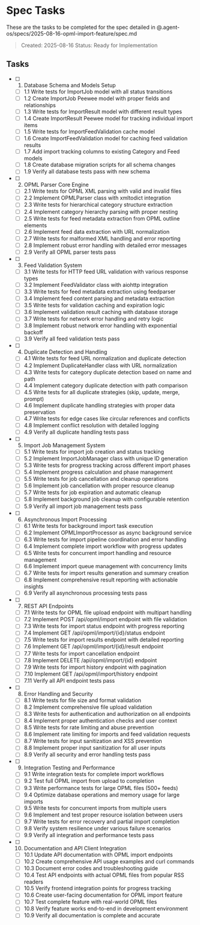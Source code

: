 # Spec Tasks

These are the tasks to be completed for the spec detailed in @.agent-os/specs/2025-08-16-opml-import-feature/spec.md

> Created: 2025-08-16
> Status: Ready for Implementation

## Tasks

- [ ] 1. Database Schema and Models Setup
  - [ ] 1.1 Write tests for ImportJob model with all status transitions
  - [ ] 1.2 Create ImportJob Peewee model with proper fields and relationships
  - [ ] 1.3 Write tests for ImportResult model with different result types
  - [ ] 1.4 Create ImportResult Peewee model for tracking individual import items
  - [ ] 1.5 Write tests for ImportFeedValidation cache model
  - [ ] 1.6 Create ImportFeedValidation model for caching feed validation results
  - [ ] 1.7 Add import tracking columns to existing Category and Feed models
  - [ ] 1.8 Create database migration scripts for all schema changes
  - [ ] 1.9 Verify all database tests pass with new schema

- [ ] 2. OPML Parser Core Engine
  - [ ] 2.1 Write tests for OPML XML parsing with valid and invalid files
  - [ ] 2.2 Implement OPMLParser class with xmltodict integration
  - [ ] 2.3 Write tests for hierarchical category structure extraction
  - [ ] 2.4 Implement category hierarchy parsing with proper nesting
  - [ ] 2.5 Write tests for feed metadata extraction from OPML outline elements
  - [ ] 2.6 Implement feed data extraction with URL normalization
  - [ ] 2.7 Write tests for malformed XML handling and error reporting
  - [ ] 2.8 Implement robust error handling with detailed error messages
  - [ ] 2.9 Verify all OPML parser tests pass

- [ ] 3. Feed Validation System
  - [ ] 3.1 Write tests for HTTP feed URL validation with various response types
  - [ ] 3.2 Implement FeedValidator class with aiohttp integration
  - [ ] 3.3 Write tests for feed metadata extraction using feedparser
  - [ ] 3.4 Implement feed content parsing and metadata extraction
  - [ ] 3.5 Write tests for validation caching and expiration logic
  - [ ] 3.6 Implement validation result caching with database storage
  - [ ] 3.7 Write tests for network error handling and retry logic
  - [ ] 3.8 Implement robust network error handling with exponential backoff
  - [ ] 3.9 Verify all feed validation tests pass

- [ ] 4. Duplicate Detection and Handling
  - [ ] 4.1 Write tests for feed URL normalization and duplicate detection
  - [ ] 4.2 Implement DuplicateHandler class with URL normalization
  - [ ] 4.3 Write tests for category duplicate detection based on name and path
  - [ ] 4.4 Implement category duplicate detection with path comparison
  - [ ] 4.5 Write tests for all duplicate strategies (skip, update, merge, prompt)
  - [ ] 4.6 Implement duplicate handling strategies with proper data preservation
  - [ ] 4.7 Write tests for edge cases like circular references and conflicts
  - [ ] 4.8 Implement conflict resolution with detailed logging
  - [ ] 4.9 Verify all duplicate handling tests pass

- [ ] 5. Import Job Management System
  - [ ] 5.1 Write tests for import job creation and status tracking
  - [ ] 5.2 Implement ImportJobManager class with unique ID generation
  - [ ] 5.3 Write tests for progress tracking across different import phases
  - [ ] 5.4 Implement progress calculation and phase management
  - [ ] 5.5 Write tests for job cancellation and cleanup operations
  - [ ] 5.6 Implement job cancellation with proper resource cleanup
  - [ ] 5.7 Write tests for job expiration and automatic cleanup
  - [ ] 5.8 Implement background job cleanup with configurable retention
  - [ ] 5.9 Verify all import job management tests pass

- [ ] 6. Asynchronous Import Processing
  - [ ] 6.1 Write tests for background import task execution
  - [ ] 6.2 Implement OPMLImportProcessor as async background service
  - [ ] 6.3 Write tests for import pipeline coordination and error handling
  - [ ] 6.4 Implement complete import workflow with progress updates
  - [ ] 6.5 Write tests for concurrent import handling and resource management
  - [ ] 6.6 Implement import queue management with concurrency limits
  - [ ] 6.7 Write tests for import results generation and summary creation
  - [ ] 6.8 Implement comprehensive result reporting with actionable insights
  - [ ] 6.9 Verify all asynchronous processing tests pass

- [ ] 7. REST API Endpoints
  - [ ] 7.1 Write tests for OPML file upload endpoint with multipart handling
  - [ ] 7.2 Implement POST /api/opml/import endpoint with file validation
  - [ ] 7.3 Write tests for import status endpoint with progress reporting
  - [ ] 7.4 Implement GET /api/opml/import/{id}/status endpoint
  - [ ] 7.5 Write tests for import results endpoint with detailed reporting
  - [ ] 7.6 Implement GET /api/opml/import/{id}/result endpoint
  - [ ] 7.7 Write tests for import cancellation endpoint
  - [ ] 7.8 Implement DELETE /api/opml/import/{id} endpoint
  - [ ] 7.9 Write tests for import history endpoint with pagination
  - [ ] 7.10 Implement GET /api/opml/import/history endpoint
  - [ ] 7.11 Verify all API endpoint tests pass

- [ ] 8. Error Handling and Security
  - [ ] 8.1 Write tests for file size and format validation
  - [ ] 8.2 Implement comprehensive file upload validation
  - [ ] 8.3 Write tests for authentication and authorization on all endpoints
  - [ ] 8.4 Implement proper authentication checks and user context
  - [ ] 8.5 Write tests for rate limiting and abuse prevention
  - [ ] 8.6 Implement rate limiting for imports and feed validation requests
  - [ ] 8.7 Write tests for input sanitization and XSS prevention
  - [ ] 8.8 Implement proper input sanitization for all user inputs
  - [ ] 8.9 Verify all security and error handling tests pass

- [ ] 9. Integration Testing and Performance
  - [ ] 9.1 Write integration tests for complete import workflows
  - [ ] 9.2 Test full OPML import from upload to completion
  - [ ] 9.3 Write performance tests for large OPML files (500+ feeds)
  - [ ] 9.4 Optimize database operations and memory usage for large imports
  - [ ] 9.5 Write tests for concurrent imports from multiple users
  - [ ] 9.6 Implement and test proper resource isolation between users
  - [ ] 9.7 Write tests for error recovery and partial import completion
  - [ ] 9.8 Verify system resilience under various failure scenarios
  - [ ] 9.9 Verify all integration and performance tests pass

- [ ] 10. Documentation and API Client Integration
  - [ ] 10.1 Update API documentation with OPML import endpoints
  - [ ] 10.2 Create comprehensive API usage examples and curl commands
  - [ ] 10.3 Document error codes and troubleshooting guide
  - [ ] 10.4 Test API endpoints with actual OPML files from popular RSS readers
  - [ ] 10.5 Verify frontend integration points for progress tracking
  - [ ] 10.6 Create user-facing documentation for OPML import feature
  - [ ] 10.7 Test complete feature with real-world OPML files
  - [ ] 10.8 Verify feature works end-to-end in development environment
  - [ ] 10.9 Verify all documentation is complete and accurate